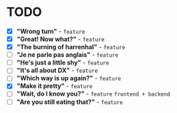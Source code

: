 # TODO

- [x] **"Wrong turn"** - `feature`
- [x] **"Great! Now what?"** - `feature`
- [x] **"The burning of harrenhal"** - `feature`
- [ ] **"Je ne parle pas anglais"** - `feature`
- [ ] **"He's just a little shy"** - `feature`
- [ ] **"It's all about DX"** - `feature`
- [ ] **"Which way is up again?"** - `feature`
- [x] **"Make it pretty"** - `feature`
- [ ] **"Wait, do I know you?"** - `feature` `frontend + backend`
- [ ] **"Are you still eating that?"** - `feature`
